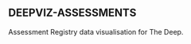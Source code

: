 ## DEEPVIZ-ASSESSMENTS
Assessment Registry data visualisation for The Deep. 

<!-- https://the-deep.github.io/deepviz-assessments/?dataUrl={source} -->


